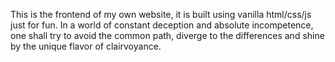 This is the frontend of my own website, it is built using vanilla html/css/js just for fun. In a world of constant deception and absolute incompetence, one shall try to avoid the common path, diverge to the differences and shine by the unique flavor of clairvoyance.